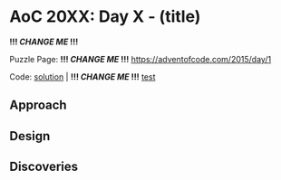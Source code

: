 # AoC 20XX: Day X - (title)
**!!! _CHANGE ME_ !!!**

Puzzle Page: **!!! _CHANGE ME_ !!!** https://adventofcode.com/2015/day/1 

Code: [solution](day1/Day01.kt) | **!!! _CHANGE ME_ !!!** [test](../../../../../../test/kotlin/lacar/junilu/aoc2015/day01/Day01Test.kt)

## Approach

## Design

## Discoveries